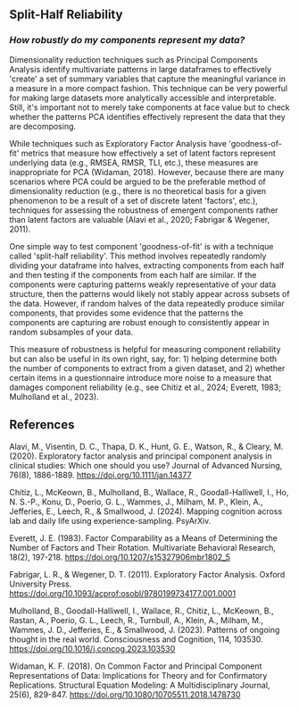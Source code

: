 ## **Split-Half Reliability**
### *How robustly do my components represent my data?*

Dimensionality reduction techniques such as Principal Components Analysis identify multivariate patterns in large dataframes to effectively 'create' a set of summary variables that capture the meaningful variance in a measure in a more compact fashion. This technique can be very powerful for making large datasets more analytically accessible and interpretable. Still, it's important not to merely take components at face value but to check whether the patterns PCA identifies effectively represent the data that they are decomposing.

While techniques such as Exploratory Factor Analysis have 'goodness-of-fit' metrics that measure how effectively a set of latent factors represent underlying data (e.g., RMSEA, RMSR, TLI, etc.), these measures are inappropriate for PCA (Widaman, 2018). However, because there are many scenarios where PCA could be argued to be the preferable method of dimensionality reduction (e.g., there is no theoretical basis for a given phenomenon to be a result of a set of discrete latent 'factors', etc.), techniques for assessing the robustness of emergent components rather than latent factors are valuable (Alavi et al., 2020; Fabrigar & Wegener, 2011). 

One simple way to test component 'goodness-of-fit' is with a technique called 'split-half reliability'. This method involves repeatedly randomly dividing your dataframe into halves, extracting components from each half and then testing if the components from each half are similar. If the components were capturing patterns weakly representative of your data structure, then the patterns would likely not stably appear across subsets of the data. However, if random halves of the data repeatedly produce similar components, that provides some evidence that the patterns the components are capturing are robust enough to consistently appear in random subsamples of your data.

This measure of robustness is helpful for measuring component reliability but can also be useful in its own right, say, for: 1) helping determine both the number of components to extract from a given dataset, and 2) whether certain items in a questionnaire introduce more noise to a measure that damages component reliability (e.g., see Chitiz et al., 2024; Everett, 1983; Mulholland et al., 2023).

## References

Alavi, M., Visentin, D. C., Thapa, D. K., Hunt, G. E., Watson, R., & Cleary, M. (2020). Exploratory factor analysis and principal component analysis in clinical studies: Which one should you use? Journal of Advanced Nursing, 76(8), 1886-1889. https://doi.org/10.1111/jan.14377 

Chitiz, L., McKeown, B., Mulholland, B., Wallace, R., Goodall-Halliwell, I., Ho, N. S.-P., Konu, D., Poerio, G. L., Wammes, J., Milham, M. P., Klein, A., Jefferies, E., Leech, R., & Smallwood, J. (2024). Mapping cognition across lab and daily life using experience-sampling. PsyArXiv.

Everett, J. E. (1983). Factor Comparability as a Means of Determining the Number of Factors and Their Rotation. Multivariate Behavioral Research, 18(2), 197-218. https://doi.org/10.1207/s15327906mbr1802_5 

Fabrigar, L. R., & Wegener, D. T. (2011). Exploratory Factor Analysis. Oxford University Press. https://doi.org/10.1093/acprof:osobl/9780199734177.001.0001 

Mulholland, B., Goodall-Halliwell, I., Wallace, R., Chitiz, L., McKeown, B., Rastan, A., Poerio, G. L., Leech, R., Turnbull, A., Klein, A., Milham, M., Wammes, J. D., Jefferies, E., & Smallwood, J. (2023). Patterns of ongoing thought in the real world. Consciousness and Cognition, 114, 103530. https://doi.org/10.1016/j.concog.2023.103530

Widaman, K. F. (2018). On Common Factor and Principal Component Representations of Data: Implications for Theory and for Confirmatory Replications. Structural Equation Modeling: A Multidisciplinary Journal, 25(6), 829-847. https://doi.org/10.1080/10705511.2018.1478730 


